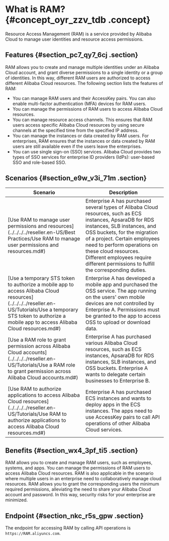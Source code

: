 # What is RAM? {#concept_oyr_zzv_tdb .concept}

Resource Access Management \(RAM\) is a service provided by Alibaba Cloud to manage user identities and resource access permissions.

## Features {#section_pc7_qy7_6cj .section}

RAM allows you to create and manage multiple identities under an Alibaba Cloud account, and grant diverse permissions to a single identity or a group of identities. In this way, different RAM users are authorized to access different Alibaba Cloud resources. The following section lists the features of RAM:

-   You can manage RAM users and their AccessKey pairs. You can also enable multi-factor authentication \(MFA\) devices for RAM users.
-   You can manage the permissions of RAM users to access Alibaba Cloud resources.
-   You can manage resource access channels. This ensures that RAM users access specific Alibaba Cloud resources by using secure channels at the specified time from the specified IP address.
-   You can manage the instances or data created by RAM users. For enterprises, RAM ensures that the instances or data created by RAM users are still available even if the users leave the enterprises.
-   You can use single sign-on \(SSO\) services. Alibaba Cloud provides two types of SSO services for enterprise ID providers \(IdPs\): user-based SSO and role-based SSO.

## Scenarios {#section_e9w_v3i_71m .section}

|Scenario|Description|
|--------|-----------|
|[Use RAM to manage user permissions and resources](../../../../reseller.en-US/Best Practices/Use RAM to manage user permissions and resources.md#)|Enterprise A has purchased several types of Alibaba Cloud resources, such as ECS instances, ApsaraDB for RDS instances, SLB instances, and OSS buckets, for the migration of a project. Certain employees need to perform operations on these cloud resources. Different employees require different permissions to fulfill the corresponding duties.|
|[Use a temporary STS token to authorize a mobile app to access Alibaba Cloud resources](../../../../reseller.en-US/Tutorials/Use a temporary STS token to authorize a mobile app to access Alibaba Cloud resources.md#)|Enterprise A has developed a mobile app and purchased the OSS service. The app running on the users' own mobile devices are not controlled by Enterprise A. Permissions must be granted to the app to access OSS to upload or download data.|
|[Use a RAM role to grant permission across Alibaba Cloud accounts](../../../../reseller.en-US/Tutorials/Use a RAM role to grant permission across Alibaba Cloud accounts.md#)|Enterprise A has purchased various Alibaba Cloud resources, such as ECS instances, ApsaraDB for RDS instances, SLB instances, and OSS buckets. Enterprise A wants to delegate certain businesses to Enterprise B.|
|[Use RAM to authorize applications to access Alibaba Cloud resources](../../../../reseller.en-US/Tutorials/Use RAM to authorize applications to access Alibaba Cloud resources.md#)|Enterprise A has purchased ECS instances and wants to deploy apps in the ECS instances. The apps need to use AccessKey pairs to call API operations of other Alibaba Cloud services.|

## Benefits {#section_wx4_3pf_ti5 .section}

RAM allows you to create and manage RAM users, such as employees, systems, and apps. You can manage the permissions of RAM users to access Alibaba Cloud resources. RAM is also applicable in the scenario where multiple users in an enterprise need to collaboratively manage cloud resources. RAM allows you to grant the corresponding users the minimum required permissions, alleviating the need to share your Alibaba Cloud account and password. In this way, security risks for your enterprise are minimized.

## Endpoint {#section_nkc_r5s_gpw .section}

The endpoint for accessing RAM by calling API operations is `https://RAM.aliyuncs.com`.

